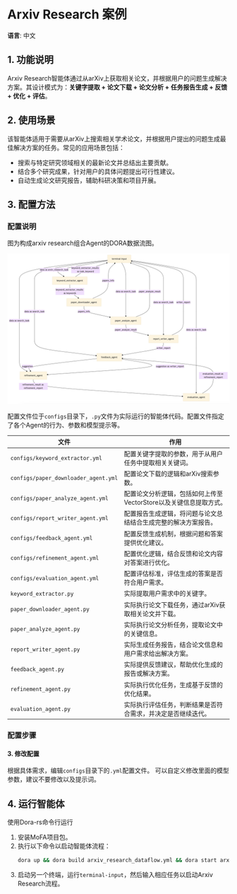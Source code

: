 
# Arxiv Research 案例

**语言**: 中文

## 1. 功能说明

Arxiv Research智能体通过从arXiv上获取相关论文，并根据用户的问题生成解决方案。其设计模式为：**关键字提取 + 论文下载 + 论文分析 + 任务报告生成 + 反馈 + 优化 + 评估**。

## 2. 使用场景

该智能体适用于需要从arXiv上搜索相关学术论文，并根据用户提出的问题生成最佳解决方案的任务。常见的应用场景包括：

- 搜索与特定研究领域相关的最新论文并总结出主要贡献。
- 结合多个研究成果，针对用户的具体问题提出可行性建议。
- 自动生成论文研究报告，辅助科研决策和项目开展。

## 3. 配置方法

### 配置说明

图为构成arxiv research组合Agent的DORA数据流图。

![image-20241003211014762](images/mermaid.png)

配置文件位于`configs`目录下，`.py`文件为实际运行的智能体代码。配置文件指定了各个Agent的行为、参数和模型提示等。

| **文件**                             | **作用**                                                                 |
| ------------------------------------ | ------------------------------------------------------------------------ |
| `configs/keyword_extractor.yml`      | 配置关键字提取的参数，用于从用户任务中提取相关关键词。                     |
| `configs/paper_downloader_agent.yml` | 配置论文下载的逻辑和arXiv搜索参数。                                       |
| `configs/paper_analyze_agent.yml`    | 配置论文分析逻辑，包括如何上传至VectorStore以及关键信息提取方式。          |
| `configs/report_writer_agent.yml`    | 配置报告生成逻辑，将问题与论文总结结合生成完整的解决方案报告。              |
| `configs/feedback_agent.yml`         | 配置反馈生成机制，根据问题和答案提供优化建议。                             |
| `configs/refinement_agent.yml`       | 配置优化逻辑，结合反馈和论文内容对答案进行优化。                           |
| `configs/evaluation_agent.yml`       | 配置评估标准，评估生成的答案是否符合用户需求。                             |
| `keyword_extractor.py`               | 实际提取用户需求中的关键字。                                               |
| `paper_downloader_agent.py`          | 实际执行论文下载任务，通过arXiv获取相关论文并下载。                        |
| `paper_analyze_agent.py`             | 实际执行论文分析任务，提取论文中的关键信息。                               |
| `report_writer_agent.py`             | 实际生成任务报告，结合论文信息和用户需求给出解决方案。                     |
| `feedback_agent.py`                  | 实际提供反馈建议，帮助优化生成的报告或解决方案。                           |
| `refinement_agent.py`                | 实际执行优化任务，生成基于反馈的优化结果。                                 |
| `evaluation_agent.py`                | 实际执行评估任务，判断结果是否符合需求，并决定是否继续迭代。               |

### 配置步骤


#### 3. 修改配置

根据具体需求，编辑`configs`目录下的`.yml`配置文件。
可以自定义修改里面的模型参数，建议不要修改以及提示词。


## 4. 运行智能体

使用Dora-rs命令行运行

1. 安装MoFA项目包。
2. 执行以下命令以启动智能体流程：
   ```bash
   dora up && dora build arxiv_research_dataflow.yml && dora start arxiv_research_dataflow.yml --attach
   ```
3. 启动另一个终端，运行`terminal-input`，然后输入相应任务以启动Arxiv Research流程。

